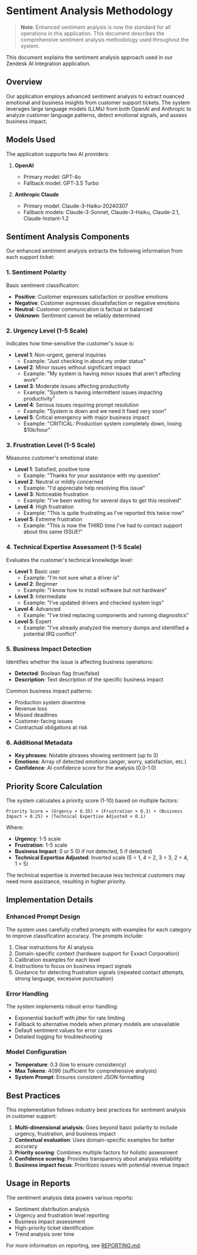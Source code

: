 # Sentiment Analysis Methodology

> **Note**: Enhanced sentiment analysis is now the standard for all operations in this application. This document describes the comprehensive sentiment analysis methodology used throughout the system.

This document explains the sentiment analysis approach used in our Zendesk AI Integration application.

## Overview

Our application employs advanced sentiment analysis to extract nuanced emotional and business insights from customer support tickets. The system leverages large language models (LLMs) from both OpenAI and Anthropic to analyze customer language patterns, detect emotional signals, and assess business impact.

## Models Used

The application supports two AI providers:

1. **OpenAI**
   - Primary model: GPT-4o
   - Fallback model: GPT-3.5 Turbo

2. **Anthropic Claude**
   - Primary model: Claude-3-Haiku-20240307
   - Fallback models: Claude-3-Sonnet, Claude-3-Haiku, Claude-2.1, Claude-Instant-1.2

## Sentiment Analysis Components

Our enhanced sentiment analysis extracts the following information from each support ticket:

### 1. Sentiment Polarity

Basic sentiment classification:
- **Positive**: Customer expresses satisfaction or positive emotions
- **Negative**: Customer expresses dissatisfaction or negative emotions
- **Neutral**: Customer communication is factual or balanced
- **Unknown**: Sentiment cannot be reliably determined

### 2. Urgency Level (1-5 Scale)

Indicates how time-sensitive the customer's issue is:

- **Level 1**: Non-urgent, general inquiries
  - Example: "Just checking in about my order status"
- **Level 2**: Minor issues without significant impact
  - Example: "My system is having minor issues that aren't affecting work"
- **Level 3**: Moderate issues affecting productivity
  - Example: "System is having intermittent issues impacting productivity"
- **Level 4**: Serious issues requiring prompt resolution
  - Example: "System is down and we need it fixed very soon"
- **Level 5**: Critical emergency with major business impact
  - Example: "CRITICAL: Production system completely down, losing $10k/hour"

### 3. Frustration Level (1-5 Scale)

Measures customer's emotional state:

- **Level 1**: Satisfied, positive tone
  - Example: "Thanks for your assistance with my question"
- **Level 2**: Neutral or mildly concerned
  - Example: "I'd appreciate help resolving this issue"
- **Level 3**: Noticeable frustration
  - Example: "I've been waiting for several days to get this resolved"
- **Level 4**: High frustration
  - Example: "This is quite frustrating as I've reported this twice now"
- **Level 5**: Extreme frustration
  - Example: "This is now the THIRD time I've had to contact support about this same ISSUE!"

### 4. Technical Expertise Assessment (1-5 Scale)

Evaluates the customer's technical knowledge level:

- **Level 1**: Basic user
  - Example: "I'm not sure what a driver is"
- **Level 2**: Beginner
  - Example: "I know how to install software but not hardware"
- **Level 3**: Intermediate
  - Example: "I've updated drivers and checked system logs"
- **Level 4**: Advanced
  - Example: "I've tried replacing components and running diagnostics"
- **Level 5**: Expert
  - Example: "I've already analyzed the memory dumps and identified a potential IRQ conflict"

### 5. Business Impact Detection

Identifies whether the issue is affecting business operations:

- **Detected**: Boolean flag (true/false)
- **Description**: Text description of the specific business impact

Common business impact patterns:
- Production system downtime
- Revenue loss
- Missed deadlines
- Customer-facing issues
- Contractual obligations at risk

### 6. Additional Metadata

- **Key phrases**: Notable phrases showing sentiment (up to 3)
- **Emotions**: Array of detected emotions (anger, worry, satisfaction, etc.)
- **Confidence**: AI confidence score for the analysis (0.0-1.0)

## Priority Score Calculation

The system calculates a priority score (1-10) based on multiple factors:

```
Priority Score = (Urgency × 0.35) + (Frustration × 0.3) + (Business Impact × 0.25) + (Technical Expertise Adjusted × 0.1)
```

Where:
- **Urgency**: 1-5 scale
- **Frustration**: 1-5 scale
- **Business Impact**: 0 or 5 (0 if not detected, 5 if detected)
- **Technical Expertise Adjusted**: Inverted scale (5 = 1, 4 = 2, 3 = 3, 2 = 4, 1 = 5)

The technical expertise is inverted because less technical customers may need more assistance, resulting in higher priority.

## Implementation Details

### Enhanced Prompt Design

The system uses carefully crafted prompts with examples for each category to improve classification accuracy. The prompts include:

1. Clear instructions for AI analysis
2. Domain-specific context (hardware support for Exxact Corporation)
3. Calibration examples for each level
4. Instructions to focus on business impact signals
5. Guidance for detecting frustration signals (repeated contact attempts, strong language, excessive punctuation)

### Error Handling

The system implements robust error handling:
- Exponential backoff with jitter for rate limiting
- Fallback to alternative models when primary models are unavailable
- Default sentiment values for error cases
- Detailed logging for troubleshooting

### Model Configuration

- **Temperature**: 0.3 (low to ensure consistency)
- **Max Tokens**: 4096 (sufficient for comprehensive analysis)
- **System Prompt**: Ensures consistent JSON formatting

## Best Practices

This implementation follows industry best practices for sentiment analysis in customer support:

1. **Multi-dimensional analysis**: Goes beyond basic polarity to include urgency, frustration, and business impact
2. **Contextual evaluation**: Uses domain-specific examples for better accuracy
3. **Priority scoring**: Combines multiple factors for holistic assessment
4. **Confidence scoring**: Provides transparency about analysis reliability
5. **Business impact focus**: Prioritizes issues with potential revenue impact

## Usage in Reports

The sentiment analysis data powers various reports:
- Sentiment distribution analysis
- Urgency and frustration level reporting
- Business impact assessment
- High-priority ticket identification
- Trend analysis over time

For more information on reporting, see [REPORTING.md](REPORTING.md).
